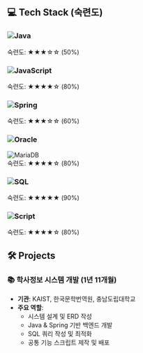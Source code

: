 ## 💻 Tech Stack (숙련도)

### ![Java](https://img.shields.io/badge/Java-007396?style=for-the-badge&logo=java&logoColor=white)  
숙련도: ★★★☆☆ (50%)

### ![JavaScript](https://img.shields.io/badge/JavaScript-F7DF1E?style=for-the-badge&logo=javascript&logoColor=black)  
숙련도: ★★★★☆ (80%)

### ![Spring](https://img.shields.io/badge/Spring-6DB33F?style=for-the-badge&logo=spring&logoColor=white)  
숙련도: ★★★☆☆ (60%)

### ![Oracle](https://img.shields.io/badge/Oracle-F80000?style=for-the-badge&logo=oracle&logoColor=white)
![MariaDB](https://img.shields.io/badge/MariaDB-003545?style=for-the-badge&logo=mariadb&logoColor=white)  
숙련도: ★★★★☆ (80%)

### ![SQL](https://img.shields.io/badge/SQL-336791?style=for-the-badge&logo=postgresql&logoColor=white)  
숙련도: ★★★★★ (90%)

### ![Script](https://img.shields.io/badge/Script-4B8BBE?style=for-the-badge&logo=code&logoColor=white)  
숙련도: ★★★★☆ (80%)




## 🛠️ Projects
### 📚 학사정보 시스템 개발 (1년 11개월)
- **기관**: KAIST, 한국문학번역원, 충남도립대학교  
- **주요 역할**:
  - 시스템 설계 및 ERD 작성
  - Java & Spring 기반 백엔드 개발
  - SQL 쿼리 작성 및 최적화
  - 공통 기능 스크립트 제작 및 배포
